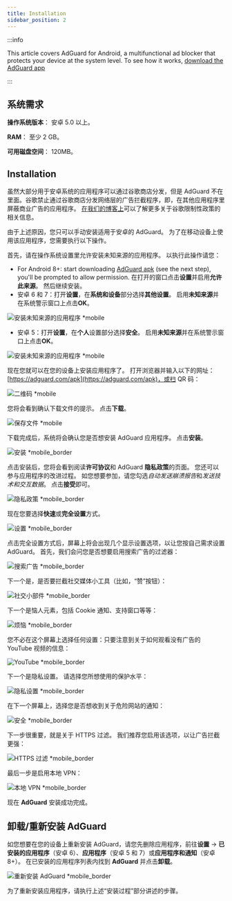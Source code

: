 ```yaml
---
title: Installation
sidebar_position: 2
---
```


:::info

This article covers AdGuard for Android, a multifunctional ad blocker that protects your device at the system level. To see how it works, [download the AdGuard app](https://adguard.com/download.html?auto=true)

:::

## 系统需求

**操作系统版本**： 安卓 5.0 以上。

**RAM**： 至少 2 GB。

**可用磁盘空间**： 120MB。

## Installation

虽然大部分用于安卓系统的应用程序可以通过谷歌商店分发，但是 AdGuard 不在里面。谷歌禁止通过谷歌商店分发网络层的广告拦截程序，即，在其他应用程序里屏蔽商业广告的应用程序。 [在我们的博客上](https://blog.adguard.com/en/google-removes-adguard-android-app-google-play/)可以了解更多关于谷歌限制性政策的相关信息。

由于上述原因，您只可以手动安装适用于安卓的 AdGuard。 为了在移动设备上使用该应用程序，您需要执行以下操作。

首先，请在操作系统设置里允许安装未知来源的应用程序。 以执行此操作请您：

* For Android 8+: start downloading [AdGuard apk](https://adguard.com/download.html?auto=1) (see the next step), you'll be prompted to allow permission. 在打开的窗口点击**设置**并启用**允许此来源**。 然后继续安装。
* 安卓 6 和 7：打开**设置**，在**系统和设备**部分选择**其他设置**。 启用**未知来源**并在系统警示窗口上点击**OK**。

![安装未知来源的应用程序 *mobile](https://cdn.adtidy.org/content/kb/ad_blocker/android/installation/unknown_sources1.png)

* 安卓 5：打开**设置**，在**个人**设置部分选择**安全**。 启用**未知来源**并在系统警示窗口上点击**OK**。

![安装未知来源的应用程序 *mobile](https://cdn.adtidy.org/content/kb/ad_blocker/android/installation/unknown_sources2.png)

现在您就可以在您的设备上安装应用程序了。 打开浏览器并输入以下的网址：[https://adguard.com/apk](https://adguard.com/apk)，或扫 QR 码：

![二维码 *mobile](https://cdn.adtidy.org/content/kb/ad_blocker/android/installation/qr.png)

您将会看到确认下载文件的提示。 点击**下载**。

![保存文件 *mobile](https://cdn.adtidy.org/content/kb/ad_blocker/android/installation/save_the_file.png)

下载完成后，系统将会确认您是否想安装 AdGuard 应用程序。 点击**安装**。

![安装 *mobile_border](https://cdn.adtidy.org/content/kb/ad_blocker/android/installation/1.png)

点击安装后，您将会看到阅读**许可协议**和 AdGuard **隐私政策**的页面。 您还可以参与应用程序的改进过程。 如您想要参加，请您勾选*自动发送崩溃报告*和*发送技术和交互数据*。 点击**接受**即可。

![隐私政策 *mobile_border](https://cdn.adtidy.org/content/kb/ad_blocker/android/installation/2.png)

现在您要选择**快速**或**完全设置**方式。

![设置 *mobile_border](https://cdn.adtidy.org/content/kb/ad_blocker/android/installation/3.png)

点击完全设置方式后，屏幕上将会出现几个显示设置选项，以让您按自己需求设置 AdGuard。 首先，我们会问您是否想要启用搜索广告的过滤器：

![搜索广告 *mobile_border](https://cdn.adtidy.org/content/kb/ad_blocker/android/installation/5.png)

下一个是，是否要拦截社交媒体小工具（比如，“赞”按钮）：

![社交小部件 *mobile_border](https://cdn.adtidy.org/content/kb/ad_blocker/android/installation/6.png)

下一个是恼人元素，包括 Cookie 通知、支持窗口等等：

![烦恼 *mobile_border](https://cdn.adtidy.org/content/kb/ad_blocker/android/installation/7.png)

您不必在这个屏幕上选择任何设置：只要注意到关于如何观看没有广告的 YouTube 视频的信息：

![YouTube *mobile_border](https://cdn.adtidy.org/content/kb/ad_blocker/android/installation/youtube.jpg)

下一个是隐私设置。 请选择您所想使用的保护水平：

![隐私设置 *mobile_border](https://cdn.adtidy.org/content/kb/ad_blocker/android/installation/8.png)

在下一个屏幕上，选择您是否想收到关于危险网站的通知：

![安全 *mobile_border](https://cdn.adtidy.org/content/kb/ad_blocker/android/installation/9.png)

下一步很重要，就是关于 HTTPS 过滤。 我们推荐您启用该选项，以让广告拦截更强：

![HTTPS 过滤 *mobile_border](https://cdn.adtidy.org/content/kb/ad_blocker/android/installation/10.png)

最后一步是启用本地 VPN：

![本地 VPN *mobile_border](https://cdn.adtidy.org/content/kb/ad_blocker/android/installation/11.png)

现在 **AdGuard** 安装成功完成。

## 卸载/重新安装 AdGuard

如您想要在您的设备上重新安装 AdGuard，请您先删除应用程序，前往**设置** → **已安装的应用程序**（安卓 6）、**应用程序**（安卓 5 和 7）或**应用程序和通知**（安卓 8+）。 在已安装的应用程序列表内找到 **AdGuard** 并点击**卸载**。

![重新安装 AdGuard *mobile_border](https://cdn.adtidy.org/content/kb/ad_blocker/android/installation/12.png)

为了重新安装应用程序，请执行上述“安装过程”部分讲述的步骤。
